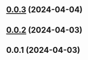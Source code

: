 

## [0.0.3](https://gitlab.qonto.co/npm-packages/react-migration-toolkit/compare/v0.0.2...v0.0.3) (2024-04-04)

## [0.0.2](https://gitlab.qonto.co/npm-packages/react-migration-toolkit/compare/v0.0.1...v0.0.2) (2024-04-03)

## 0.0.1 (2024-04-03)
